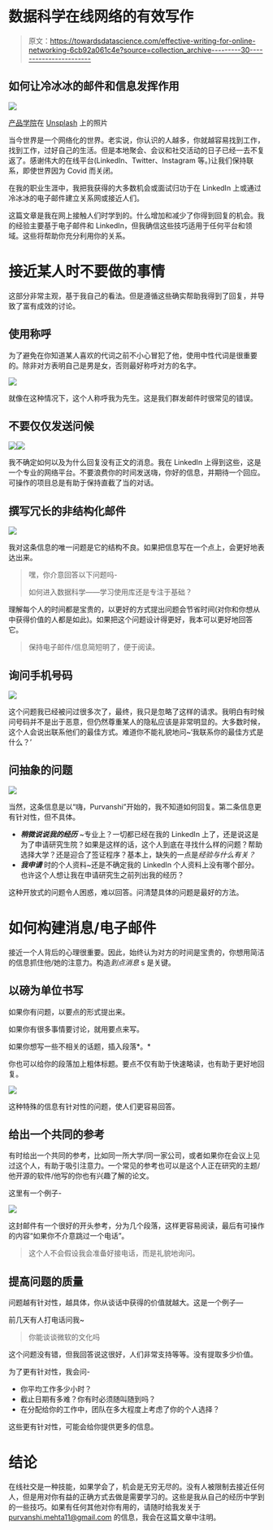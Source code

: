 # 数据科学在线网络的有效写作

> 原文：<https://towardsdatascience.com/effective-writing-for-online-networking-6cb92a061c4e?source=collection_archive---------30----------------------->

## 如何让冷冰冰的邮件和信息发挥作用

![](img/2da61d3cfc276cce7482b4c36c1da827.png)

[产品学院](https://unsplash.com/@productschool?utm_source=unsplash&utm_medium=referral&utm_content=creditCopyText)在 [Unsplash](https://unsplash.com/s/photos/networking-linkedin?utm_source=unsplash&utm_medium=referral&utm_content=creditCopyText) 上的照片

当今世界是一个网络化的世界。老实说，你认识的人越多，你就越容易找到工作，找到工作，过好自己的生活。但是本地聚会、会议和社交活动的日子已经一去不复返了。感谢伟大的在线平台(LinkedIn、Twitter、Instagram 等。)让我们保持联系，即使世界因为 Covid 而关闭。

在我的职业生涯中，我把我获得的大多数机会或面试归功于在 LinkedIn 上或通过冷冰冰的电子邮件建立关系网或接近人们。

这篇文章是我在网上接触人们时学到的。什么增加和减少了你得到回复的机会。我的经验主要基于电子邮件和 LinkedIn，但我确信这些技巧适用于任何平台和领域。这些将帮助你充分利用你的关系。

# 接近某人时不要做的事情

这部分非常主观，基于我自己的看法。但是遵循这些确实帮助我得到了回复，并导致了富有成效的讨论。

## 使用称呼

为了避免在你知道某人喜欢的代词之前不小心冒犯了他，使用中性代词是很重要的。除非对方表明自己是男是女，否则最好称呼对方的名字。

![](img/bdc88a8129ab6abd63ace764e2237bd5.png)

就像在这种情况下，这个人称呼我为先生。这是我们群发邮件时很常见的错误。

## 不要仅仅发送问候

![](img/6bb0a3af85afea2abf527e45e19e8971.png)![](img/58bee2e0c8984c53da6089043b23eb57.png)

我不确定如何以及为什么回复没有正文的消息。我在 LinkedIn 上得到这些，这是一个专业的网络平台。不要浪费你的时间发送嗨，你好的信息，并期待一个回应。可操作的项目总是有助于保持直截了当的对话。

## 撰写冗长的非结构化邮件

![](img/487e201f052bc732e02d83e9bacc281a.png)

我对这条信息的唯一问题是它的结构不良。如果把信息写在一个点上，会更好地表达出来。

> 嘿，你介意回答以下问题吗-
> 
> 如何进入数据科学——学习使用库还是专注于基础？

理解每个人的时间都是宝贵的，以更好的方式提出问题会节省时间(对你和你想从中获得价值的人都是如此)。如果把这个问题设计得更好，我本可以更好地回答它。

> 保持电子邮件/信息简短明了，便于阅读。

## 询问手机号码

![](img/b5147115a82704071b4e78a9983f8cd6.png)

这个问题我已经被问过很多次了，最终，我只是忽略了这样的请求。我明白有时候问号码并不是出于恶意，但仍然尊重某人的隐私应该是非常明显的。大多数时候，这个人会说出联系他们的最佳方式。难道你不能礼貌地问~‘我联系你的最佳方式是什么？’

## 问抽象的问题

![](img/657948c88a47e3ce5b7c2511afb52d80.png)

当然，这条信息是以“嗨，Purvanshi”开始的，我不知道如何回复。第二条信息更有针对性，但不具体。

*   ***稍微说说我的经历*** ~专业上？一切都已经在我的 LinkedIn 上了，还是说这是为了申请研究生院？如果是这样的话，这个人到底在寻找什么样的问题？帮助选择大学？还是迎合了签证程序？基本上，缺失的一点是*经验与什么有关？*
*   ***我申请*** 时的个人资料~还是不确定我的 LinkedIn 个人资料上没有哪个部分。也许这个人想让我在申请研究生之前列出我的经历？

这种开放式的问题令人困惑，难以回答。问清楚具体的问题是最好的方法。

# 如何构建消息/电子邮件

接近一个人背后的心理很重要。因此，始终认为对方的时间是宝贵的，你想用简洁的信息抓住他/她的注意力。构造*到点消息* s 是关键。

## 以磅为单位书写

如果你有问题，以要点的形式提出来。

如果你有很多事情要讨论，就用要点来写。

如果你想写一些不相关的话题，插入段落*。*

你也可以给你的段落加上粗体标题。要点不仅有助于快速略读，也有助于更好地回复。

![](img/bf64b73946a967dbe8e045c1c35c0ddd.png)

这种特殊的信息有针对性的问题，使人们更容易回答。

## 给出一个共同的参考

有时给出一个共同的参考，比如同一所大学/同一家公司，或者如果你在会议上见过这个人，有助于吸引注意力。一个常见的参考也可以是这个人正在研究的主题/他开源的软件/他写的你也有兴趣了解的论文。

这里有一个例子-

![](img/25d292da221b78d748f463adf7a60247.png)

这封邮件有一个很好的开头参考，分为几个段落，这样更容易阅读，最后有可操作的内容“如果你不介意跳过一个电话”。

> 这个人不会假设我会准备好接电话，而是礼貌地询问。

## 提高问题的质量

问题越有针对性，越具体，你从谈话中获得的价值就越大。这是一个例子—

前几天有人打电话问我~

> 你能谈谈微软的文化吗

这个问题没有错，但我回答说这很好，人们非常支持等等。没有提取多少价值。

为了更有针对性，我会问-

*   你平均工作多少小时？
*   截止日期有多难？你有时必须随叫随到吗？
*   在分配给你的工作中，团队在多大程度上考虑了你的个人选择？

这些更有针对性，可能会给你提供更多的信息。

# 结论

在线社交是一种技能，如果学会了，机会是无穷无尽的。没有人被限制去接近任何人，但是用对你有益的正确方式去做是需要学习的。这些是我从自己的经历中学到的一些技巧。如果有任何其他对你有用的，请随时给我发关于 purvanshi.mehta11@gmail.com 的信息，我会在这篇文章中注明。